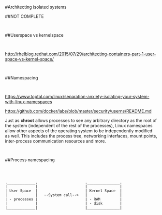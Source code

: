 #Architecting isolated systems

##NOT COMPLETE

&nbsp;

##Userspace vs kernelspace

&nbsp;

http://rhelblog.redhat.com/2015/07/29/architecting-containers-part-1-user-space-vs-kernel-space/

&nbsp;

##Namespacing

&nbsp;

https://www.toptal.com/linux/separation-anxiety-isolating-your-system-with-linux-namespaces

https://github.com/docker/labs/blob/master/security/userns/README.md

Just as **chroot** allows processes to see any arbitrary directory as the root of the system (independent of the rest of the processes), Linux namespaces allow other aspects of the operating system to be independently modified as well. This includes the process tree, networking interfaces, mount points, inter-process communication resources and more.

&nbsp;

##Process namespacing

&nbsp;

```

._____________.                      ._______________.                           
|             |                      |               |           
| User Space  |                      | Kernel Space  |    
|             |   --System call-->   |               |               
| - processes |                      | - RAM         |            
|             |                      | - disk        |            
|_____________|                      |_______________|      

```

&nbsp;

```Bash



```
